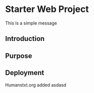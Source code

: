# Starter Web Project

This is a simple message

## Introduction

## Purpose

## Deployment

 Humanstxt.org added
asdasd